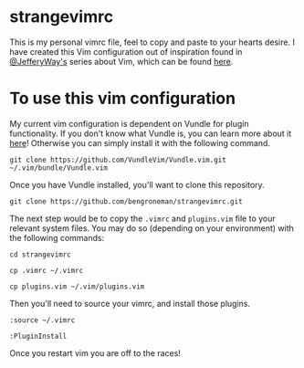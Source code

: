 # strangevimrc
This is my personal vimrc file, feel to copy and paste to your hearts desire. I have created this Vim configuration out of inspiration found in [@JefferyWay's](https://github.com/JeffreyWay) series about Vim, which can be found [here](https://laracasts.com/series/vim-mastery).

# To use this vim configuration
My current vim configuration is dependent on Vundle for plugin functionality. If you don't know what Vundle is, you can learn more about it [here](https://github.com/VundleVim/Vundle.vim)! Otherwise you can simply install it with the following command.

```
git clone https://github.com/VundleVim/Vundle.vim.git ~/.vim/bundle/Vundle.vim
```
Once you have Vundle installed, you'll want to clone this repository.
```
git clone https://github.com/bengroneman/strangevimrc.git
```
The next step would be to copy the `.vimrc` and `plugins.vim` file to your relevant system files. You may do so (depending on your environment) with the following commands:
```
cd strangevimrc
```
```
cp .vimrc ~/.vimrc
```
```
cp plugins.vim ~/.vim/plugins.vim
```
Then you'll need to source your vimrc, and install those plugins.
```
:source ~/.vimrc
```
```
:PluginInstall
```

Once you restart vim you are off to the races!